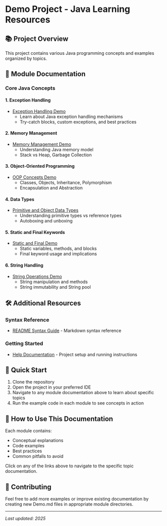 # Demo Project - Java Learning Resources

## 📚 Project Overview
This project contains various Java programming concepts and examples organized by topics.

## 📂 Module Documentation

### Core Java Concepts

#### 1. Exception Handling
- [Exception Handling Demo](./src/main/java/com/example/demo/Exception/Demo.md)
  - Learn about Java exception handling mechanisms
  - Try-catch blocks, custom exceptions, and best practices

#### 2. Memory Management
- [Memory Management Demo](./src/main/java/com/example/demo/memory/Demo.md)
  - Understanding Java memory model
  - Stack vs Heap, Garbage Collection

#### 3. Object-Oriented Programming
- [OOP Concepts Demo](./src/main/java/com/example/demo/OOP/Demo.md)
  - Classes, Objects, Inheritance, Polymorphism
  - Encapsulation and Abstraction

#### 4. Data Types
- [Primitive and Object Data Types](./src/main/java/com/example/demo/PrimitiveAndObjectDataType/Demo.md)
  - Understanding primitive types vs reference types
  - Autoboxing and unboxing

#### 5. Static and Final Keywords
- [Static and Final Demo](./src/main/java/com/example/demo/StaticAndFinal/Demo.md)
  - Static variables, methods, and blocks
  - Final keyword usage and implications

#### 6. String Handling
- [String Operations Demo](./src/main/java/com/example/demo/String/Demo.md)
  - String manipulation and methods
  - String immutability and String pool

## 🛠️ Additional Resources

### Syntax Reference
- [README Syntax Guide](./README_SYNTAX.md) - Markdown syntax reference

### Getting Started
- [Help Documentation](./HELP.md) - Project setup and running instructions

## 🚀 Quick Start

1. Clone the repository
2. Open the project in your preferred IDE
3. Navigate to any module documentation above to learn about specific topics
4. Run the example code in each module to see concepts in action

## 📖 How to Use This Documentation

Each module contains:
- Conceptual explanations
- Code examples
- Best practices
- Common pitfalls to avoid

Click on any of the links above to navigate to the specific topic documentation.

## 🤝 Contributing

Feel free to add more examples or improve existing documentation by creating new Demo.md files in appropriate module directories.

---
*Last updated: 2025*

